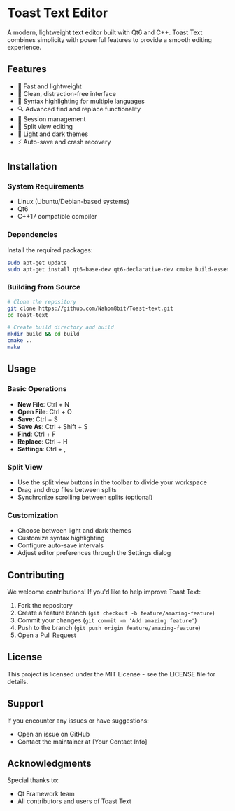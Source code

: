 # Toast Text Editor

A modern, lightweight text editor built with Qt6 and C++. Toast Text combines simplicity with powerful features to provide a smooth editing experience.

## Features

- 🚀 Fast and lightweight
- 📝 Clean, distraction-free interface
- 🎨 Syntax highlighting for multiple languages
- 🔍 Advanced find and replace functionality
- 📂 Session management
- 🎯 Split view editing
- 🌙 Light and dark themes
- ⚡ Auto-save and crash recovery

## Installation

### System Requirements
- Linux (Ubuntu/Debian-based systems)
- Qt6
- C++17 compatible compiler

### Dependencies
Install the required packages:
```bash
sudo apt-get update
sudo apt-get install qt6-base-dev qt6-declarative-dev cmake build-essential
```

### Building from Source
```bash
# Clone the repository
git clone https://github.com/Nahom8bit/Toast-text.git
cd Toast-text

# Create build directory and build
mkdir build && cd build
cmake ..
make
```

## Usage

### Basic Operations
- **New File**: Ctrl + N
- **Open File**: Ctrl + O
- **Save**: Ctrl + S
- **Save As**: Ctrl + Shift + S
- **Find**: Ctrl + F
- **Replace**: Ctrl + H
- **Settings**: Ctrl + ,

### Split View
- Use the split view buttons in the toolbar to divide your workspace
- Drag and drop files between splits
- Synchronize scrolling between splits (optional)

### Customization
- Choose between light and dark themes
- Customize syntax highlighting
- Configure auto-save intervals
- Adjust editor preferences through the Settings dialog

## Contributing

We welcome contributions! If you'd like to help improve Toast Text:

1. Fork the repository
2. Create a feature branch (`git checkout -b feature/amazing-feature`)
3. Commit your changes (`git commit -m 'Add amazing feature'`)
4. Push to the branch (`git push origin feature/amazing-feature`)
5. Open a Pull Request

## License

This project is licensed under the MIT License - see the LICENSE file for details.

## Support

If you encounter any issues or have suggestions:
- Open an issue on GitHub
- Contact the maintainer at [Your Contact Info]

## Acknowledgments

Special thanks to:
- Qt Framework team
- All contributors and users of Toast Text